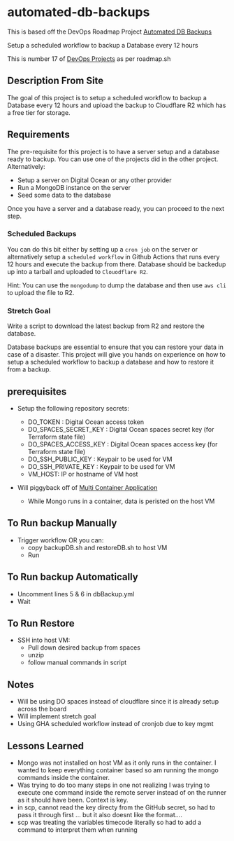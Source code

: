 # automated-db-backups

This is based off the DevOps Roadmap Project [Automated DB Backups](https://roadmap.sh/projects/automated-backups)

Setup a scheduled workflow to backup a Database every 12 hours 

This is number 17 of [DevOps Projects](https://roadmap.sh/devops/projects) as per roadmap.sh

## Description From Site 

The goal of this project is to setup a scheduled workflow to backup a Database every 12 hours and upload the backup to Cloudflare R2 which has a free tier for storage.

## Requirements

The pre-requisite for this project is to have a server setup and a database ready to backup. You can use one of the projects did in the other project. Alternatively:

 - Setup a server on Digital Ocean or any other provider
 - Run a MongoDB instance on the server
 - Seed some data to the database

Once you have a server and a database ready, you can proceed to the next step.

### Scheduled Backups

You can do this bit either by setting up a `cron job` on the server or alternatively setup a `scheduled workflow` in Github Actions that runs every 12 hours and execute the backup from there. Database should be backedup up into a tarball and uploaded to `Clouodflare R2`.

Hint: You can use the `mongodump` to dump the database and then use `aws cli` to upload the file to R2.

### Stretch Goal

Write a script to download the latest backup from R2 and restore the database.

Database backups are essential to ensure that you can restore your data in case of a disaster. This project will give you hands on experience on how to setup a scheduled workflow to backup a database and how to restore it from a backup.

## prerequisites

- Setup the following repository secrets:
    - DO_TOKEN : Digital Ocean access token
    - DO_SPACES_SECRET_KEY : Digital Ocean spaces secret key (for Terraform state file)
    - DO_SPACES_ACCESS_KEY : Digital Ocean spaces access key (for Terraform state file)
    - DO_SSH_PUBLIC_KEY : Keypair to be used for VM 
    - DO_SSH_PRIVATE_KEY : Keypair to be used for VM
    - VM_HOST: IP or hostname of VM host

- Will piggyback off of [Multi Container Application](https://github.com/D3jag0re/multi-container-application)
    - While Mongo runs in a container, data is peristed on the host VM

## To Run backup Manually 

- Trigger workflow OR you can:
    - copy backupDB.sh and restoreDB.sh to host VM
    - Run 

## To Run backup Automatically 

- Uncomment lines 5 &  6 in dbBackup.yml 
- Wait

## To Run Restore 

- SSH into host VM:
    - Pull down desired backup from spaces
    - unzip
    - follow manual commands in script 

## Notes 

- Will be using DO spaces instead of cloudflare since it is already setup across the board
- Will implement stretch goal
- Using GHA scheduled workflow instead of cronjob due to key mgmt 

## Lessons Learned

- Mongo was not installed on host VM as it only runs in the container. I wanted to keep everything container based so am running the mongo commands inside the container.
- Was trying to do too many steps in one not realizing I was trying to execute one command inside the remote server instead of on the runner as it should have been. Context is key.
- in scp, cannot read the key directy from the GitHub secret, so had to pass it through first ... but it also doesnt like the format....
- scp was treating the variables timecode literally so had to add a command to interpret them when running 
